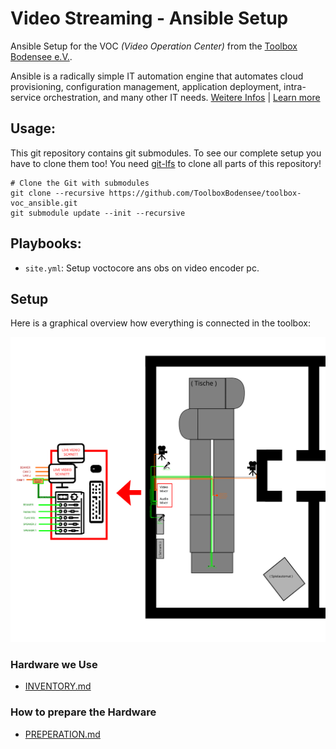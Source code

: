  Video Streaming - Ansible Setup
====================================
Ansible Setup for the VOC *(Video Operation Center)* from the [Toolbox Bodensee e.V.](https://toolbox-bodensee.de).

Ansible is a radically simple IT automation engine that automates cloud provisioning, configuration management, application deployment, intra-service orchestration, and many other IT needs. [Weitere Infos](https://de.wikipedia.org/wiki/Ansible) | [Learn more](https://www.ansible.com/overview/how-ansible-works)

 Usage:
-------
This git repository contains git submodules. To see our complete setup you have to clone them too!
You need [git-lfs](https://git-lfs.github.com/) to clone all parts of this repository!

```
# Clone the Git with submodules
git clone --recursive https://github.com/ToolboxBodensee/toolbox-voc_ansible.git
git submodule update --init --recursive
```


 Playbooks:
------------
+ ``site.yml``: Setup voctocore ans obs on video encoder pc.

 Setup
-------
Here is a graphical overview how everything is connected in the toolbox:

![connect.svg](connect.svg "Toolbox VOC")

### Hardware we Use
 + [INVENTORY.md](https://github.com/ToolboxBodensee/toolbox-voc_ansible/blob/master/INVENTORY.md)

### How to prepare the Hardware
 + [PREPERATION.md](https://github.com/ToolboxBodensee/toolbox-voc_ansible/blob/master/PREPERATION.md)
 
